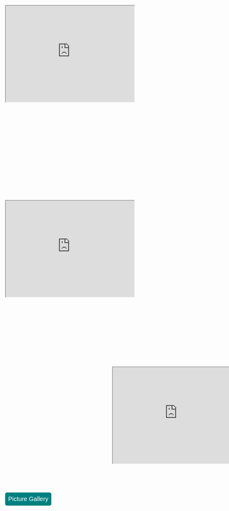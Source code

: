 <iframe width="420" height="315"
src="https://www.youtube.com/embed/tgbNymZ7vqY">
</iframe>

<iframe width="420" height="315" style="position: relative; left: 750px; bottom: 93px;"
src="https://www.youtube.com/embed/tgbNymZ7vqY">
</iframe>

<iframe width="420" height="315"
src="https://www.youtube.com/embed/tgbNymZ7vqY">
</iframe>

<iframe width="420" height="315" style="position: relative; left: 750px; bottom: 93px;"
src="https://www.youtube.com/embed/tgbNymZ7vqY">
</iframe>

<iframe width="420" height="315" style="position: relative; left: 350px; bottom: 93px;"
src="https://www.youtube.com/embed/tgbNymZ7vqY">
</iframe>

<style type="text/css">
#submit {
 background-color: #008080;
 padding: .5em;
 -moz-border-radius: 5px;
 -webkit-border-radius: 5px;
 border-radius: 6px;
 color: #fff;
 align: center;
 font-size: 20px;
 text-decoration: none;
 border: none;
}
#submit:hover {
 border: none;
 background: orange;
 box-shadow: 0px 0px 1px #777;
}
</style>

<form>
<input id='submit' type="BUTTON" value="Picture Gallery" onclick="window.location.href='https://larguncw.github.io/PyRoboCar/pages/Gallery'">
</form>

<form>
<input id='submit' style="position: relative; left: 750px; bottom: 45px;" type="BUTTON" value="Homepage" onclick="window.location.href='https://larguncw.github.io/PyRoboCar/'">
</form>
